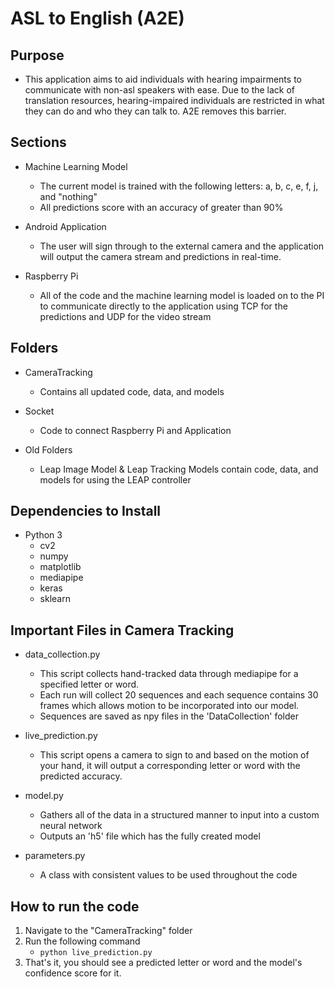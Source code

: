 # ASL to English (A2E)

## Purpose

- This application aims to aid individuals with hearing impairments to communicate with non-asl speakers with ease. Due to the lack of translation resources, hearing-impaired individuals are restricted in what they can do and who they can talk to. A2E removes this barrier.

## Sections
- Machine Learning Model
    - The current model is trained with the following letters: a, b, c, e, f, j, and "nothing"
    - All predictions score with an accuracy of greater than 90%

- Android Application
    - The user will sign through to the external camera and the application will output the camera stream and predictions in real-time.

- Raspberry Pi
    - All of the code and the machine learning model is loaded on to the PI to communicate directly to the application using TCP for the predictions and UDP for the video stream

## Folders
- CameraTracking
    - Contains all updated code, data, and models

- Socket
    - Code to connect Raspberry Pi and Application

- Old Folders
    - Leap Image Model & Leap Tracking Models contain code, data, and models for using the LEAP controller

## Dependencies to Install
- Python 3
    - cv2
    - numpy
    - matplotlib
    - mediapipe
    - keras
    - sklearn


## Important Files in Camera Tracking
- data_collection.py
    - This script collects hand-tracked data through mediapipe for a specified letter or word.
    - Each run will collect 20 sequences and each sequence contains 30 frames which allows motion to be incorporated into our model.
    - Sequences are saved as npy files in the 'DataCollection' folder

- live_prediction.py
    - This script opens a camera to sign to and based on the motion of your hand, it will output a corresponding letter or word with the predicted accuracy.

- model.py
    - Gathers all of the data in a structured manner to input into a custom neural network
    - Outputs an 'h5' file which has the fully created model

- parameters.py
    - A class with consistent values to be used throughout the code

## How to run the code
1. Navigate to the "CameraTracking" folder
2. Run the following command
    - `python live_prediction.py`
3. That's it, you should see a predicted letter or word and the model's confidence score for it.
